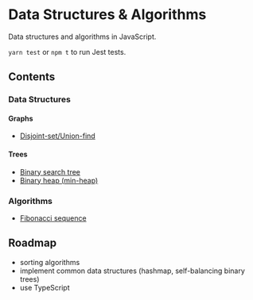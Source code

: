 # Data Structures & Algorithms

Data structures and algorithms in JavaScript.

`yarn test` or `npm t` to run Jest tests.

## Contents

### Data Structures

#### Graphs

- [Disjoint-set/Union-find](graphs/disjoint-set.js)

#### Trees

- [Binary search tree](trees/binarySearchTree)
- [Binary heap (min-heap)](trees/minHeap)

### Algorithms

- [Fibonacci sequence](fibonacci)

## Roadmap

- sorting algorithms
- implement common data structures (hashmap, self-balancing binary trees)
- use TypeScript
